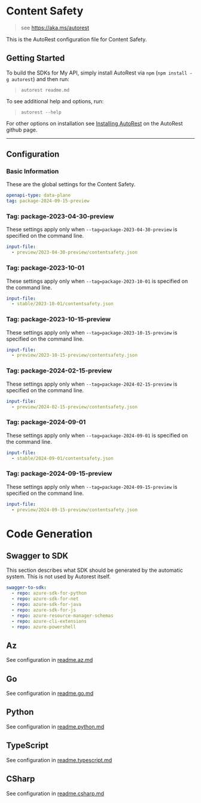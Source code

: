 # Content Safety

> see https://aka.ms/autorest

This is the AutoRest configuration file for Content Safety.

## Getting Started

To build the SDKs for My API, simply install AutoRest via `npm` (`npm install -g autorest`) and then run:

> `autorest readme.md`

To see additional help and options, run:

> `autorest --help`

For other options on installation see [Installing AutoRest](https://aka.ms/autorest/install) on the AutoRest github page.

---

## Configuration

### Basic Information

These are the global settings for the Content Safety.

```yaml
openapi-type: data-plane
tag: package-2024-09-15-preview
```

### Tag: package-2023-04-30-preview

These settings apply only when `--tag=package-2023-04-30-preview` is specified on the command line.

```yaml $(tag) == 'package-2023-04-30-preview'
input-file:
  - preview/2023-04-30-preview/contentsafety.json
```

### Tag: package-2023-10-01

These settings apply only when `--tag=package-2023-10-01` is specified on the command line.

```yaml $(tag) == 'package-2023-10-01'
input-file:
  - stable/2023-10-01/contentsafety.json
```

### Tag: package-2023-10-15-preview

These settings apply only when `--tag=package-2023-10-15-preview` is specified on the command line.

```yaml $(tag) == 'package-2023-10-15-preview'
input-file:
  - preview/2023-10-15-preview/contentsafety.json
```

### Tag: package-2024-02-15-preview

These settings apply only when `--tag=package-2024-02-15-preview` is specified on the command line.

```yaml $(tag) == 'package-2024-02-15-preview'
input-file:
  - preview/2024-02-15-preview/contentsafety.json
```

### Tag: package-2024-09-01

These settings apply only when `--tag=package-2024-09-01` is specified on the command line.

```yaml $(tag) == 'package-2024-09-01'
input-file:
  - stable/2024-09-01/contentsafety.json
```

### Tag: package-2024-09-15-preview

These settings apply only when `--tag=package-2024-09-15-preview` is specified on the command line.

```yaml $(tag) == 'package-2024-09-15-preview'
input-file:
  - preview/2024-09-15-preview/contentsafety.json
```

# Code Generation

## Swagger to SDK

This section describes what SDK should be generated by the automatic system.
This is not used by Autorest itself.

```yaml $(swagger-to-sdk)
swagger-to-sdk:
  - repo: azure-sdk-for-python
  - repo: azure-sdk-for-net
  - repo: azure-sdk-for-java
  - repo: azure-sdk-for-js
  - repo: azure-resource-manager-schemas
  - repo: azure-cli-extensions
  - repo: azure-powershell
```

## Az

See configuration in [readme.az.md](./readme.az.md)

## Go

See configuration in [readme.go.md](./readme.go.md)

## Python

See configuration in [readme.python.md](./readme.python.md)

## TypeScript

See configuration in [readme.typescript.md](./readme.typescript.md)

## CSharp

See configuration in [readme.csharp.md](./readme.csharp.md)
